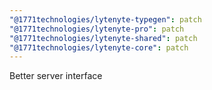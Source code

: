 ```yaml
---
"@1771technologies/lytenyte-typegen": patch
"@1771technologies/lytenyte-pro": patch
"@1771technologies/lytenyte-shared": patch
"@1771technologies/lytenyte-core": patch
---
```


Better server interface
